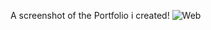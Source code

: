 A screenshot of the Portfolio i created!
![Web](https://user-images.githubusercontent.com/50430960/168429362-1eb7289a-b8ce-4351-b723-ea4e7e4dca51.PNG)
